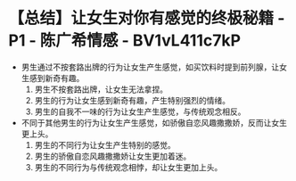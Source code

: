 # 【总结】让女生对你有感觉的终极秘籍 - P1 - 陈广希情感 - BV1vL411c7kP

-   男生通过不按套路出牌的行为让女生产生感觉，如买饮料时提到前列腺，让女生感到新奇有趣。
    1.  男生不按套路出牌，让女生无法拿捏。
    2.  男生的行为让女生感到新奇有趣，产生特别强烈的情绪。
    3.  男生的自我不一味的行为让女生产生感觉，与传统观念相反。
-   不同于其他男生的行为让女生产生感觉，如骄傲自恋风趣撒撒娇，反而让女生更上头。
    1.  男生的不同行为让女生产生特别的感觉。
    2.  男生的骄傲自恋风趣撒撒娇让女生更加着迷。
    3.  男生的不同行为与传统观念相悖，却让女生更加上头。